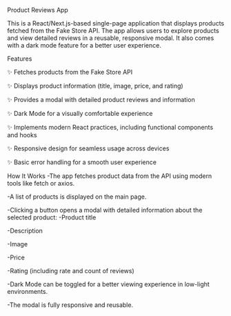 Product Reviews App

This is a React/Next.js-based single-page application that displays products fetched from the Fake Store API. The app allows users to explore products and view detailed reviews in a reusable, responsive modal. It also comes with a dark mode feature for a better user experience.



Features

✨ Fetches products from the Fake Store API

✨ Displays product information (title, image, price, and rating)

✨ Provides a modal with detailed product reviews and information

✨ Dark Mode for a visually comfortable experience

✨ Implements modern React practices, including functional components and hooks

✨ Responsive design for seamless usage across devices

✨ Basic error handling for a smooth user experience


How It Works
-The app fetches product data from the API using modern tools like fetch or axios.

-A list of products is displayed on the main page.

-Clicking a button opens a modal with detailed information about the selected product:
-Product title

-Description

-Image

-Price

-Rating (including rate and count of reviews)

-Dark Mode can be toggled for a better viewing experience in low-light environments.

-The modal is fully responsive and reusable.
